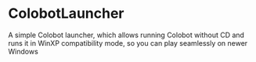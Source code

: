 ColobotLauncher
===============

A simple Colobot launcher, which allows running Colobot without CD and runs it in WinXP compatibility mode, so you can play seamlessly on newer Windows